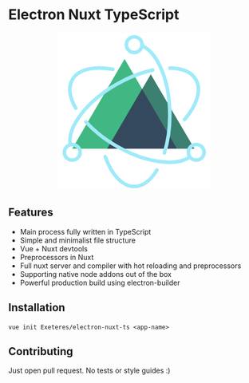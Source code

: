 # Electron Nuxt TypeScript

<p align="center">
  <img src="logo.png">
</p>

## Features

- Main process fully written in TypeScript
- Simple and minimalist file structure
- Vue + Nuxt devtools
- Preprocessors in Nuxt
- Full nuxt server and compiler with hot reloading and preprocessors
- Supporting native node addons out of the box
- Powerful production build using electron-builder

## Installation

```shell
vue init Exeteres/electron-nuxt-ts <app-name>
```

## Contributing

Just open pull request. No tests or style guides :)
